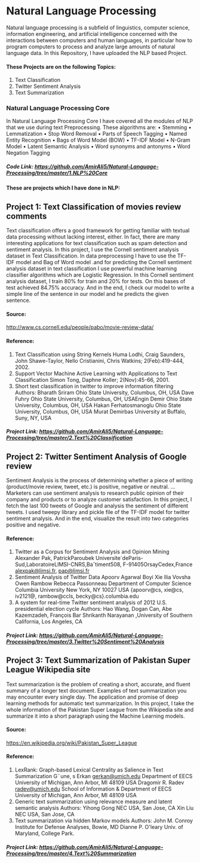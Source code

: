 # Natural Language Processing
Natural language processing is a subfield of linguistics, computer science, information engineering, and artificial intelligence concerned with the interactions between computers and human languages, in particular how to program computers to process and analyze large amounts of natural language data. In this Repository, I have uploaded the NLP based Project. 
#### These Projects are on the following Topics:
1.	Text Classification
2.	Twitter Sentiment Analysis
4.	Text  Summarization  

### Natural Language Processing Core
In Natural Language Processing Core I have covered all the modules of NLP that we use during text Preprocessing.
These algorithms are:
•	Stemming
•	Lemmatization
•	Stop Word Removal
•	Parts of Speech Tagging
•	Named Entity Recognition 
•	Bags of Word Model (BOW)
•	TF-IDF Model
•	N-Gram Model
•	Latent Semantic Analysis
•	Word synonyms and antonyms 
•	Word Negation Tagging
##### Code Link: https://github.com/AmirAli5/Natural-Language-Processing/tree/master/1.NLP%20Core


#### These are projects which I have done in NLP:
## Project 1: Text Classification of movies review comments
Text classification offers a good framework for getting familiar with textual data processing without lacking interest, either. In fact, there are many interesting applications for text classification such as spam detection and sentiment analysis. In this project, I use the Cornell sentiment analysis dataset in Text Classification. In data preprocessing I have to use the TF-IDF model and Bag of Word model .and for predicting the Cornell sentiment analysis dataset in text classification I use powerful machine learning classifier algorithms which are Logistic Regression. In this Cornell sentiment analysis dataset, I train 80% for train and 20% for tests. On this bases of test achieved 84.75% accuracy. And in the end, I check our model to write a simple line of the sentence in our model and he predicts the given sentence.
#### Source:
http://www.cs.cornell.edu/people/pabo/movie-review-data/
#### Reference:
1.	Text Classification using String Kernels Huma Lodhi, Craig Saunders, John Shawe-Taylor, Nello Cristianini, Chris Watkins; 2(Feb):419-444, 2002.
2.	Support Vector Machine Active Learning with Applications to Text Classification Simon Tong, Daphne Koller; 2(Nov):45-66, 2001.
3.	Short text classification in twitter to improve information filtering  Authors: Bharath Sriram Ohio State University, Columbus, OH, USA Dave Fuhry Ohio State University, Columbus, OH, USAEngin Demir Ohio State University, Columbus, OH, USA Hakan Ferhatosmanoglu Ohio State University, Columbus, OH, USA Murat Demirbas University at Buffalo, Suny, NY, USA
##### Project Link: https://github.com/AmirAli5/Natural-Language-Processing/tree/master/2.Text%20Classification

## Project 2: Twitter Sentiment Analysis of Google review
Sentiment Analysis is the process of determining whether a piece of writing (product/movie review, tweet, etc.) is positive, negative or neutral. ... Marketers can use sentiment analysis to research public opinion of their company and products or to analyze customer satisfaction. In this project, I fetch the last 100 tweets of Google and analysis the sentiment of different tweets. I used tweepy library and pickle file of the TF-IDF model for twitter sentiment analysis. And in the end, visualize the result into two categories positive and negative.
#### Reference:
1.	Twitter as a Corpus for Sentiment Analysis and Opinion Mining Alexander Pak, PatrickParoubek Universite´deParis-Sud,LaboratoireLIMSI-CNRS,Baˆtiment508, F-91405OrsayCedex,France alexpak@limsi.fr,  pap@limsi.fr
2.	Sentiment Analysis of Twitter Data Apoorv Agarwal Boyi Xie Ilia Vovsha Owen Rambow Rebecca Passonneau Department of Computer Science Columbia University New York, NY 10027 USA {apoorv@cs,  xie@cs, iv2121@, rambow@ccls,  becky@cs}.columbia.edu
3.	A system for real-time Twitter sentiment analysis of 2012 U.S. presidential election cycle Authors: Hao Wang, Dogan Can, Abe Kazemzadeh, François Bar  Shrikanth Narayanan ,University of Southern California, Los Angeles, CA
##### Project Link: https://github.com/AmirAli5/Natural-Language-Processing/tree/master/3.Twitter%20Sentiment%20Analysis

## Project 3: Text Summarization of Pakistan Super League Wikipedia site
Text summarization is the problem of creating a short, accurate, and fluent summary of a longer text document. Examples of text summarization you may encounter every single day. The application and promise of deep learning methods for automatic text summarization. In this project, I take the whole information of the Pakistan Super League from the Wikipedia site and summarize it into a short paragraph using the Machine Learning models.
#### Source:
https://en.wikipedia.org/wiki/Pakistan_Super_League
#### Reference:
1.	LexRank: Graph-based Lexical Centrality as Salience in Text Summarization G¨une¸ s Erkan gerkan@umich.edu  Department of EECS University of Michigan, Ann Arbor, MI 48109 USA Dragomir R. Radev radev@umich.edu School of Information & Department of EECS University of Michigan, Ann Arbor, MI 48109 USA
2.	Generic text summarization using relevance measure and latent semantic analysis Authors: Yihong Gong NEC USA, San Jose, CA Xin Liu NEC USA, San Jose, CA
3.	Text summarization via hidden Markov models Authors:	John M. Conroy	Institute for Defense Analyses, Bowie, MD Dianne P. O'leary Univ. of Maryland, College Park.
##### Project Link: https://github.com/AmirAli5/Natural-Language-Processing/tree/master/4.Text%20Summarization
